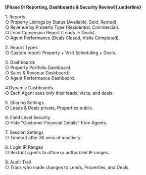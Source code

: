 **[Phase 9: Reporting, Dashboards & Security Review]{.underline}**

1\. Reports\
○ Property Listings by Status (Available, Sold, Rented).\
○ Revenue by Property Type (Residential, Commercial).\
○ Lead Conversion Report (Leads → Deals).\
○ Agent Performance (Deals Closed, Visits Completed).

2\. Report Types\
○ Custom report: Property + Visit Scheduling + Deals.

3\. Dashboards\
○ Property Portfolio Dashboard.\
○ Sales & Revenue Dashboard.\
○ Agent Performance Dashboard.

4.Dynamic Dashboards\
○ Each Agent sees only their leads, visits, and deals.

5\. Sharing Settings\
○ Leads & Deals private, Properties public.

6\. Field Level Security\
○ Hide "Customer Financial Details" from Agents.

7\. Session Settings\
○ Timeout after 30 mins of inactivity.

8\. Login IP Ranges\
○ Restrict agents to office or authorized IP ranges.

9\. Audit Trail\
○ Track who made changes to Leads, Properties, and Deals.
